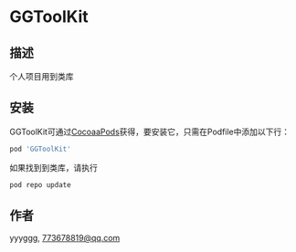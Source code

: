 # GGToolKit

## 描述

个人项目用到类库

## 安装

GGToolKit可通过[CocoaaPods](https://cocoapods.org)获得，要安装它，只需在Podfile中添加以下行：

```ruby
pod 'GGToolKit'
```

如果找到到类库，请执行

```ruby
pod repo update
```

## 作者

yyyggg, 773678819@qq.com

